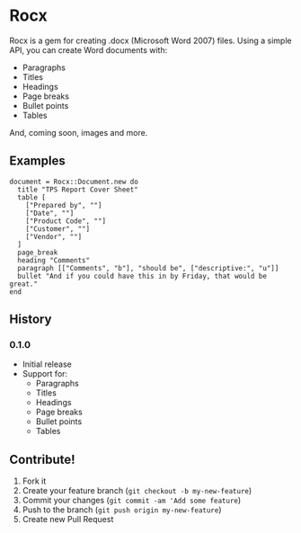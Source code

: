 # Rocx

Rocx is a gem for creating .docx (Microsoft Word 2007) files. Using a simple API, you can create Word documents with:

  - Paragraphs
  - Titles
  - Headings
  - Page breaks
  - Bullet points
  - Tables
  
And, coming soon, images and more.

## Examples

    document = Rocx::Document.new do
      title "TPS Report Cover Sheet"
      table [
        ["Prepared by", ""]
        ["Date", ""]
        ["Product Code", ""]
        ["Customer", ""]
        ["Vendor", ""]
      ]
      page_break
      heading "Comments"
      paragraph [["Comments", "b"], "should be", ["descriptive:", "u"]]
      bullet "And if you could have this in by Friday, that would be great."
    end
    
## History

### 0.1.0

 - Initial release
 - Support for:
   - Paragraphs
   - Titles
   - Headings
   - Page breaks
   - Bullet points
   - Tables
   
## Contribute!

  1. Fork it
  2. Create your feature branch (`git checkout -b my-new-feature`)
  3. Commit your changes (`git commit -am 'Add some feature`)
  4. Push to the branch (`git push origin my-new-feature`)
  5. Create new Pull Request